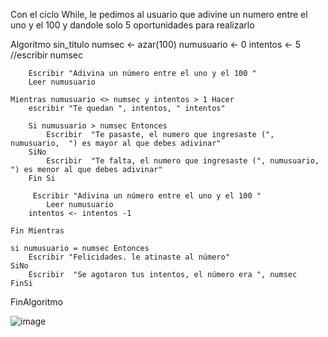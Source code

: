 
Con el ciclo While, le pedimos al usuario que adivine un numero entre el uno y el 100 y dandole solo 5 oportunidades para realizarlo

Algoritmo sin_titulo
	numsec <- azar(100)
	numusuario <- 0
	intentos <- 5
	//escribir numsec
	
		Escribir "Adivina un número entre el uno y el 100 "
		Leer numusuario
		
	Mientras numusuario <> numsec y intentos > 1 Hacer
		escribir "Te quedan ", intentos, " intentos"
		
		Si numusuario > numsec Entonces
			Escribir  "Te pasaste, el numero que ingresaste (", numusuario,  ") es mayor al que debes adivinar"
		SiNo
			Escribir  "Te falta, el numero que ingresaste (", numusuario,  ") es menor al que debes adivinar"
		Fin Si
		
		 Escribir "Adivina un número entre el uno y el 100 "
			Leer numusuario
		intentos <- intentos -1
		
	Fin Mientras
	
	si numusuario = numsec Entonces
		Escribir "Felicidades. le atinaste al número"
	SiNo
		Escribir  "Se agotaron tus intentos, el número era ", numsec
	FinSi
	
FinAlgoritmo

![image](https://user-images.githubusercontent.com/61428623/197363723-ca1c8bf7-2cf2-4eb5-bcbc-68cd42dca66a.png)


